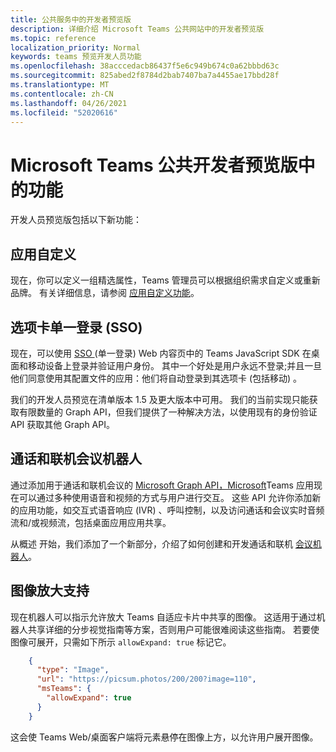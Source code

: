 ```yaml
---
title: 公共服务中的开发者预览版
description: 详细介绍 Microsoft Teams 公共网站中的开发者预览版
ms.topic: reference
localization_priority: Normal
keywords: teams 预览开发人员功能
ms.openlocfilehash: 38acccedacb86437f5e6c949b674c0a62bbbd63c
ms.sourcegitcommit: 825abed2f8784d2bab7407ba7a4455ae17bbd28f
ms.translationtype: MT
ms.contentlocale: zh-CN
ms.lasthandoff: 04/26/2021
ms.locfileid: "52020616"
---
```

# <a name="features-in-the-public-developer-preview-for-microsoft-teams"></a>Microsoft Teams 公共开发者预览版中的功能

开发人员预览版包括以下新功能：

## <a name="app-customization"></a>应用自定义

现在，你可以定义一组精选属性，Teams 管理员可以根据组织需求自定义或重新品牌。 有关详细信息，请参阅 [应用自定义功能](~/concepts/design/design-teams-app-overview.md)。

## <a name="tabs-single-sign-on-sso"></a>选项卡单一登录 (SSO) 

现在，可以使用 [SSO ](~/tabs/how-to/authentication/auth-aad-sso.md) (单一登录) Web 内容页中的 Teams JavaScript SDK 在桌面和移动设备上登录并验证用户身份。 其中一个好处是用户永远不登录;并且一旦他们同意使用其配置文件的应用：他们将自动登录到其选项卡 (包括移动) 。

我们的开发人员预览在清单版本 1.5 及更大版本中可用。 我们的当前实现只能获取有限数量的 Graph API，但我们提供了一种解决方法，以使用现有的身份验证 API 获取其他 Graph API。

## <a name="calls-and-online-meeting-bots"></a>通话和联机会议机器人

通过添加用于通话和联机会议的 [Microsoft Graph API，Microsoft](/graph/api/resources/communications-api-overview?view=graph-rest-beta&preserve-view=true)Teams 应用现在可以通过多种使用语音和视频的方式与用户进行交互。 这些 API 允许你添加新的应用功能，如交互式语音响应 (IVR) 、呼叫控制，以及访问通话和会议实时音频流和/或视频流，包括桌面应用应用共享。

从概述 开始，我们添加了一个新部分，介绍了如何创建和开发通话和联机 [会议机器人](~/bots/calls-and-meetings/calls-meetings-bots-overview.md)。


## <a name="image-enlarge-support"></a>图像放大支持

现在机器人可以指示允许放大 Teams 自适应卡片中共享的图像。 这适用于通过机器人共享详细的分步视觉指南等方案，否则用户可能很难阅读这些指南。 若要使图像可展开，只需如下所示 `allowExpand: true` 标记它。

```json
    {
      "type": "Image",
      "url": "https://picsum.photos/200/200?image=110",
      "msTeams": {
        "allowExpand": true
      }
    }
```
这会使 Teams Web/桌面客户端将元素悬停在图像上方，以允许用户展开图像。

